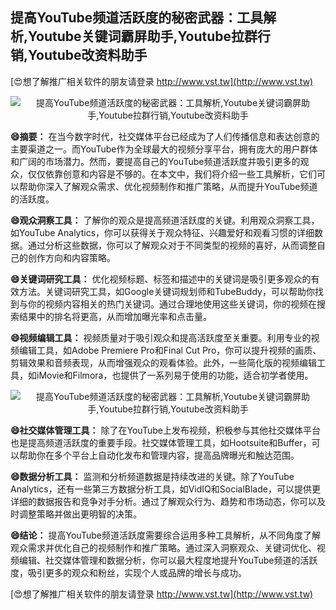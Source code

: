 ## **提高YouTube频道活跃度的秘密武器：工具解析,Youtube关键词霸屏助手,Youtube拉群行销,Youtube改资料助手**

[😍想了解推广相关软件的朋友请登录 http://www.vst.tw](http://www.vst.tw)

 <center><img src="https://vst.tw/MP4/tuiguang/png/3.png" alt="提高YouTube频道活跃度的秘密武器：工具解析,Youtube关键词霸屏助手,Youtube拉群行销,Youtube改资料助手"></center>

**😄摘要：**
在当今数字时代，社交媒体平台已经成为了人们传播信息和表达创意的主要渠道之一。而YouTube作为全球最大的视频分享平台，拥有庞大的用户群体和广阔的市场潜力。然而，要提高自己的YouTube频道活跃度并吸引更多的观众，仅仅依靠创意和内容是不够的。在本文中，我们将介绍一些工具解析，它们可以帮助你深入了解观众需求、优化视频制作和推广策略，从而提升YouTube频道的活跃度。

**😄观众洞察工具：**
了解你的观众是提高频道活跃度的关键。利用观众洞察工具，如YouTube Analytics，你可以获得关于观众特征、兴趣爱好和观看习惯的详细数据。通过分析这些数据，你可以了解观众对于不同类型的视频的喜好，从而调整自己的创作方向和内容策略。

**😄关键词研究工具：**
优化视频标题、标签和描述中的关键词是吸引更多观众的有效方法。关键词研究工具，如Google关键词规划师和TubeBuddy，可以帮助你找到与你的视频内容相关的热门关键词。通过合理地使用这些关键词，你的视频在搜索结果中的排名将更高，从而增加曝光率和点击量。

**😄视频编辑工具：**
视频质量对于吸引观众和提高活跃度至关重要。利用专业的视频编辑工具，如Adobe Premiere Pro和Final Cut Pro，你可以提升视频的画质、剪辑效果和音频表现，从而增强观众的观看体验。此外，一些简化版的视频编辑工具，如iMovie和Filmora，也提供了一系列易于使用的功能，适合初学者使用。

 <center><img src="https://vst.tw/MP4/tuiguang/png/2.png" alt="提高YouTube频道活跃度的秘密武器：工具解析,Youtube关键词霸屏助手,Youtube拉群行销,Youtube改资料助手"></center>

**😄社交媒体管理工具：**
除了在YouTube上发布视频，积极参与其他社交媒体平台也是提高频道活跃度的重要手段。社交媒体管理工具，如Hootsuite和Buffer，可以帮助你在多个平台上自动化发布和管理内容，提高品牌曝光和触达范围。

**😄数据分析工具：**
监测和分析频道数据是持续改进的关键。除了YouTube Analytics，还有一些第三方数据分析工具，如VidIQ和SocialBlade，可以提供更详细的数据报告和竞争对手分析。通过了解观众行为、趋势和市场动态，你可以及时调整策略并做出更明智的决策。

**😄结论：**
提高YouTube频道活跃度需要综合运用多种工具解析，从不同角度了解观众需求并优化自己的视频制作和推广策略。通过深入洞察观众、关键词优化、视频编辑、社交媒体管理和数据分析，你可以最大程度地提升YouTube频道的活跃度，吸引更多的观众和粉丝，实现个人或品牌的增长与成功。

[😍想了解推广相关软件的朋友请登录 http://www.vst.tw](http://www.vst.tw)



